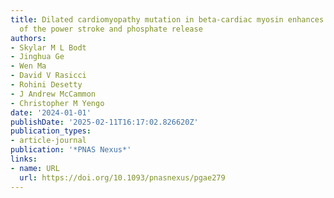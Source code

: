 ```yaml
---
title: Dilated cardiomyopathy mutation in beta-cardiac myosin enhances actin activation
  of the power stroke and phosphate release
authors:
- Skylar M L Bodt
- Jinghua Ge
- Wen Ma
- David V Rasicci
- Rohini Desetty
- J Andrew McCammon
- Christopher M Yengo
date: '2024-01-01'
publishDate: '2025-02-11T16:17:02.826620Z'
publication_types:
- article-journal
publication: '*PNAS Nexus*'
links:
- name: URL
  url: https://doi.org/10.1093/pnasnexus/pgae279
---
```

